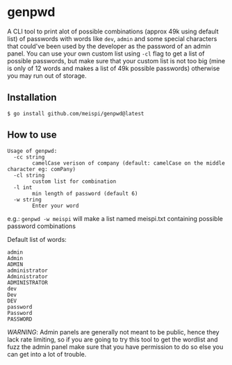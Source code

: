 # genpwd
A CLI tool to print alot of possible combinations (approx 49k using default list) of passwords with words like `dev`, `admin` and some special characters that could've been used by the developer as the password of an admin panel. You can use your own custom list using `-cl` flag to get a list of possible passwords, but make sure that your custom list is not too big (mine is only of 12 words and makes a list of 49k possible passwords) otherwise you may run out of storage.

## Installation
```
$ go install github.com/meispi/genpwd@latest
```

## How to use
```
Usage of genpwd:
  -cc string
    	camelCase verison of company (default: camelCase on the middle character eg: comPany)
  -cl string
    	custom list for combination
  -l int
    	min length of password (default 6)
  -w string
    	Enter your word
```
e.g.: `genpwd -w meispi` will make a list named meispi.txt containing possible password combinations

Default list of words:
```
admin
Admin
ADMIN
administrator
Administrator
ADMINISTRATOR
dev
Dev
DEV
password
Password
PASSWORD
```


*WARNING*: Admin panels are generally not meant to be public, hence they lack rate limiting, so if you are going to try this tool to get the wordlist and fuzz the admin panel make sure that you have permission to do so else you can get into a lot of trouble.
